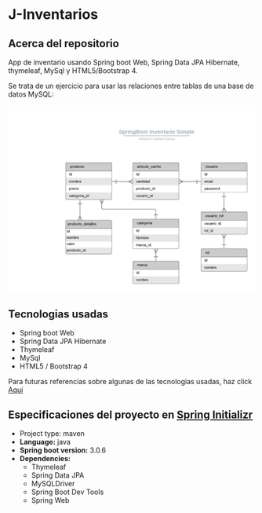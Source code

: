 # J-Inventarios

## Acerca del repositorio
App de inventario usando Spring boot Web, Spring Data JPA Hibernate, thymeleaf, MySql y HTML5/Bootstrap 4. 

Se trata de un ejercicio para usar las relaciones entre tablas de una base de datos MySQL:

![Diagrama Entidad Relacion](/ERdiagram.png)

## Tecnologias usadas
* Spring boot Web 
* Spring Data JPA Hibernate 
* Thymeleaf 
* MySql 
* HTML5 / Bootstrap 4

Para futuras referencias sobre algunas de las tecnologias usadas, haz click [Aquí](./HELP.md)

## Especificaciones del proyecto en [Spring Initializr](https://start.spring.io/)
* Project type: maven 
* **Language:** java 
* **Spring boot version:** 3.0.6 
* **Dependencies:**
  * Thymeleaf 
  * Spring Data JPA 
  * MySQLDriver 
  * Spring Boot Dev Tools 
  * Spring Web
